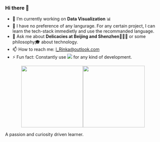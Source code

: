 ### Hi there 👋

<!--
**I-Rinka/I-Rinka** is a ✨ _special_ ✨ repository because its `README.md` (this file) appears on your GitHub profile.

Here are some ideas to get you started:

- 🔭 I’m currently working on ...
- 🌱 I’m currently learning ...
- 👯 I’m looking to collaborate on ...
- 🤔 I’m looking for help with ...
- 💬 Ask me about ...
- 📫 How to reach me: ...
- 😄 Pronouns: ...
- ⚡ Fun fact: ...
-->

- 🔭 I’m currently working on **Data Visualization** 📊
- 🤔 I have no preference of any langurage. For any certain project, I can learn the tech-stack immedietly and use the recommanded language.
- 💬 Ask me about **Delicacies at Beijing and Shenzhen**🍕🍟🌭 or some philosophy🎓 about technology.
- 📫 How to reach me: I_Rinka@outlook.com
- ⚡ Fun fact: Constantly use
<img src="https://img.shields.io/badge/Editor-VsCode-informational?style=flat&logo=visual-studio-code&logoColor=white&color=33ADFF"> for any kind of development.
<div align="center"> 
  <img src = "https://github-readme-stats.vercel.app/api/top-langs/?username=I-Rinka&langs_count=4&hide=html,css,JavaScript,Jupyter Notebook" height="200px"/><img src = "https://github-readme-stats.vercel.app/api?username=I-Rinka&show_icons=true&line_height=27&count_private=true" height="200px"/>
</div>

A passion and curiosity driven learner.
